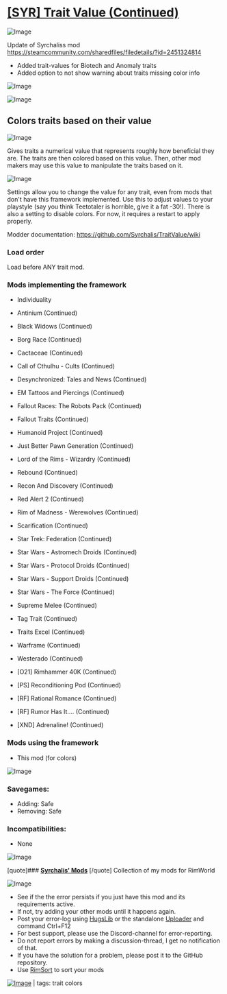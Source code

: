 # [[SYR] Trait Value (Continued)](https://steamcommunity.com/sharedfiles/filedetails/?id=3340833768)

![Image](https://i.imgur.com/buuPQel.png)

Update of Syrchaliss mod https://steamcommunity.com/sharedfiles/filedetails/?id=2451324814

- Added trait-values for Biotech and Anomaly traits
- Added option to not show warning about traits missing color info

![Image](https://i.imgur.com/pufA0kM.png)
	
![Image](https://i.imgur.com/Z4GOv8H.png)

## **Colors traits based on their value**



![Image](https://i.imgur.com/s8csNp7.png)

Gives traits a numerical value that represents roughly how beneficial they are. The traits are then colored based on this value. Then, other mod makers may use this value to manipulate the traits based on it. 



![Image](https://i.imgur.com/eiAAg6q.png)

Settings allow you to change the value for any trait, even from mods that don't have this framework implemented. Use this to adjust values to your playstyle (say you think Teetotaler is horrible, give it a fat -30!).
There is also a setting to disable colors. For now, it requires a restart to apply properly.

Modder documentation: https://github.com/Syrchalis/TraitValue/wiki

### **Load order**

Load before ANY trait mod.


### **Mods implementing the framework**


-  Individuality

-  Antinium (Continued)
-  Black Widows (Continued)
-  Borg Race (Continued)
-  Cactaceae (Continued)
-  Call of Cthulhu - Cults (Continued)
-  Desynchronized: Tales and News (Continued)
-  EM Tattoos and Piercings (Continued)
-  Fallout Races: The Robots Pack (Continued)
-  Fallout Traits (Continued)
-  Humanoid Project (Continued)
-  Just Better Pawn Generation (Continued)
-  Lord of the Rims - Wizardry (Continued)
-  Rebound (Continued)
-  Recon And Discovery (Continued)
-  Red Alert 2 (Continued)
-  Rim of Madness - Werewolves (Continued)
-  Scarification (Continued)
-  Star Trek: Federation (Continued)
-  Star Wars - Astromech Droids (Continued)
-  Star Wars - Protocol Droids (Continued)
-  Star Wars - Support Droids (Continued)
-  Star Wars - The Force (Continued)
-  Supreme Melee (Continued)
-  Tag Trait (Continued)
-  Traits Excel (Continued)
-  Warframe (Continued)
-  Westerado (Continued)
-  [O21] Rimhammer 40K (Continued)
-  [PS] Reconditioning Pod (Continued)
-  [RF] Rational Romance (Continued)
-  [RF] Rumor Has It.... (Continued)
-  [XND] Adrenaline! (Continued)



### **Mods using the framework**


-  This mod (for colors)





![Image](https://i.imgur.com/x3y72Eg.png)

### **Savegames:**


- Adding: Safe
- Removing: Safe



### **Incompatibilities:**


- None





![Image](https://i.imgur.com/1YxHVGs.png)

[quote]### **[Syrchalis' Mods](https://steamcommunity.com/workshop/filedetails/?id=1474000866)**
[/quote]
Collection of my mods for RimWorld

![Image](https://i.imgur.com/PwoNOj4.png)



-  See if the the error persists if you just have this mod and its requirements active.
-  If not, try adding your other mods until it happens again.
-  Post your error-log using [HugsLib](https://steamcommunity.com/workshop/filedetails/?id=818773962) or the standalone [Uploader](https://steamcommunity.com/sharedfiles/filedetails/?id=2873415404) and command Ctrl+F12
-  For best support, please use the Discord-channel for error-reporting.
-  Do not report errors by making a discussion-thread, I get no notification of that.
-  If you have the solution for a problem, please post it to the GitHub repository.
-  Use [RimSort](https://github.com/RimSort/RimSort/releases/latest) to sort your mods

 

[![Image](https://img.shields.io/github/v/release/emipa606/SYRTraitValue?label=latest%20version&style=plastic&color=9f1111&labelColor=black)](https://steamcommunity.com/sharedfiles/filedetails/changelog/3340833768) | tags:  trait colors
